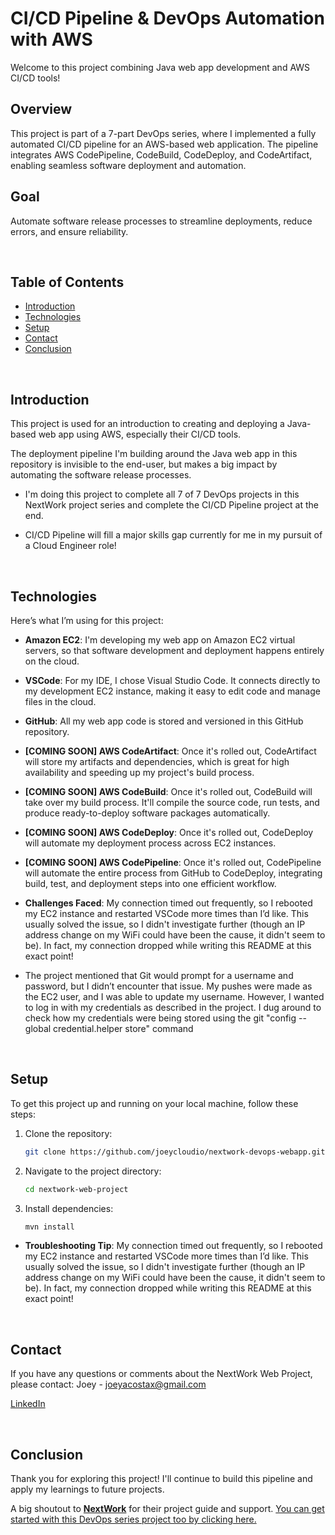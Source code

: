 # CI/CD Pipeline & DevOps Automation with AWS

Welcome to this project combining Java web app development and AWS CI/CD tools!

## Overview
This project is part of a 7-part DevOps series, where I implemented a fully automated CI/CD pipeline for an AWS-based web application. The pipeline integrates AWS CodePipeline, CodeBuild, CodeDeploy, and CodeArtifact, enabling seamless software deployment and automation.

## Goal
Automate software release processes to streamline deployments, reduce errors, and ensure reliability.

<br>

## Table of Contents
- [Introduction](#introduction)
- [Technologies](#technologies)
- [Setup](#setup)
- [Contact](#contact)
- [Conclusion](#conclusion)

<br>

## Introduction
This project is used for an introduction to creating and deploying a Java-based web app using AWS, especially their CI/CD tools.

The deployment pipeline I'm building around the Java web app in this repository is invisible to the end-user, but makes a big impact by automating the software release processes.

- I'm doing this project to complete all 7 of 7 DevOps projects in this NextWork project series and complete the CI/CD Pipeline project at the end.

- CI/CD Pipeline will fill a major skills gap currently for me in my pursuit of a Cloud Engineer role!

<br>

## Technologies
Here’s what I’m using for this project:

- **Amazon EC2**: I'm developing my web app on Amazon EC2 virtual servers, so that software development and deployment happens entirely on the cloud.
- **VSCode**: For my IDE, I chose Visual Studio Code. It connects directly to my development EC2 instance, making it easy to edit code and manage files in the cloud.
- **GitHub**: All my web app code is stored and versioned in this GitHub repository.
- **[COMING SOON] AWS CodeArtifact**: Once it's rolled out, CodeArtifact will store my artifacts and dependencies, which is great for high availability and speeding up my project's build process.
- **[COMING SOON] AWS CodeBuild**: Once it's rolled out, CodeBuild will take over my build process. It'll compile the source code, run tests, and produce ready-to-deploy software packages automatically.
- **[COMING SOON] AWS CodeDeploy**: Once it's rolled out, CodeDeploy will automate my deployment process across EC2 instances.
- **[COMING SOON] AWS CodePipeline**: Once it's rolled out, CodePipeline will automate the entire process from GitHub to CodeDeploy, integrating build, test, and deployment steps into one efficient workflow.

- **Challenges Faced**: My connection timed out frequently, so I rebooted my EC2 instance and restarted VSCode more times than I’d like. This usually solved the issue, so I didn't investigate further (though an IP address change on my WiFi could have been the cause, it didn't seem to be). In fact, my connection dropped while writing this README at this exact point!

- The project mentioned that Git would prompt for a username and password, but I didn’t encounter that issue. My pushes were made as the EC2 user, and I was able to update my username. However, I wanted to log in with my credentials as described in the project. I dug around to check how my credentials were being stored using the git "config --global credential.helper store" command

<br>

## Setup
To get this project up and running on your local machine, follow these steps:

1. Clone the repository:
    ```bash
    git clone https://github.com/joeycloudio/nextwork-devops-webapp.git
    ```
2. Navigate to the project directory:
    ```bash
    cd nextwork-web-project
    ```
3. Install dependencies:
    ```bash
    mvn install
    ```

- **Troubleshooting Tip**: My connection timed out frequently, so I rebooted my EC2 instance and restarted VSCode more times than I’d like. This usually solved the issue, so I didn't investigate further (though an IP address change on my WiFi could have been the cause, it didn't seem to be). In fact, my connection dropped while writing this README at this exact point!

<br>

## Contact
If you have any questions or comments about the NextWork Web Project, please contact:
Joey - [joeyacostax@gmail.com](mailto:joeyacostax@gmail.com)

[LinkedIn](www.linkedin.com/in/joeyacosta)

<br>

## Conclusion
Thank you for exploring this project! I'll continue to build this pipeline and apply my learnings to future projects.

A big shoutout to **[NextWork](https://learn.nextwork.org/app)** for their project guide and support. [You can get started with this DevOps series project too by clicking here.](https://learn.nextwork.org/projects/aws-devops-vscode?track=high)


